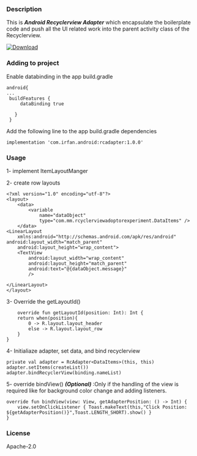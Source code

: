 ### Description
This is ***Android Recyclerview Adapter*** which encapsulate the boilerplate code and push all the UI related work into the parent activity class of the Recyclerview.

[ ![Download](https://api.bintray.com/packages/irfankhan/android_stuff/rcadapter/images/download.svg) ](https://bintray.com/irfankhan/android_stuff/rcadapter/_latestVersion)

### Adding to project
Enable databinding in the app build.gradle
   ```
   android{
   ...
    buildFeatures {
        dataBinding true
    
      }
    }
   ```

Add the following line to the app build.gradle dependencies
   ```
   implementation 'com.irfan.android:rcadapter:1.0.0'
   ```

### Usage

1-  implement ItemLayoutManger

2-  create row layouts 

    <?xml version="1.0" encoding="utf-8"?>
    <layout>
        <data>
            <variable
                name="dataObject"
                type="com.mm.rcyclerviewadoptorexperiment.DataItems" />
        </data>
    <LinearLayout
        xmlns:android="http://schemas.android.com/apk/res/android" android:layout_width="match_parent"
        android:layout_height="wrap_content">
        <TextView
            android:layout_width="wrap_content"
            android:layout_height="match_parent"
            android:text="@{dataObject.message}"
            />

    </LinearLayout>
    </layout>

3- Override the getLayoutId()

        override fun getLayoutId(position: Int): Int {
        return when(position){
            0 -> R.layout.layout_header
            else -> R.layout.layout_row
        }
    }
    
4- Initialiaze adapter, set data, and bind recyclerview
   
    private val adapter = RcAdapter<DataItems>(this, this)
    adapter.setItems(createList())
    adapter.bindRecyclerView(binding.nameList)
   
5- override bindView() ***(Optional)*** :Only if the handling of the view is required like for background color change and adding listeners.

    override fun bindView(view: View, getAdapterPosition: () -> Int) {
        view.setOnClickListener { Toast.makeText(this,"Click Position: ${getAdapterPosition()}",Toast.LENGTH_SHORT).show() }
    }
 
 
 ### License
  
   Apache-2.0
    
    
   
   
    
   
    
    
